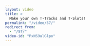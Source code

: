 ```yaml
---
layout: video
title: >
  Make your own T-Tracks and T-Slots!
permalink: "/video/57/"
redirect_from:
  - "/57/"
video-id: "PxNS9ulGlpo"
---
```

